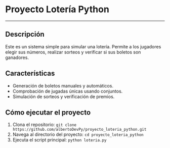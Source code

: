 # Proyecto Lotería Python
---

## Descripción
Este es un sistema simple para simular una lotería. Permite a los jugadores
elegir sus números, realizar sorteos y verificar si sus boletos son ganadores.

## Características
- Generación de boletos manuales y automáticos.
- Comprobación de jugadas únicas usando conjuntos.
- Simulación de sorteos y verificación de premios.

## Cómo ejecutar el proyecto
1. Clona el repositorio: `git clone https://github.com/albertoDevPy/proyecto_loteria_python.git`
2. Navega al directorio del proyecto: `cd proyecto_loteria_python`
3. Ejecuta el script principal: `python loteria.py`